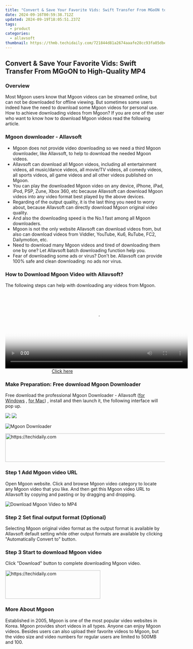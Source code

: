 ```yaml
---
title: "Convert & Save Your Favorite Vids: Swift Transfer From MGoON to High-Quality MP4"
date: 2024-09-16T00:59:38.712Z
updated: 2024-09-19T18:05:51.237Z
tags:
  - product
categories:
  - allavsoft
thumbnail: https://thmb.techidaily.com/721844d81a2674aaafe28cc93fa85dbee744a7d0e151c9e44399471e099cac39.jpg
---
```


## Convert & Save Your Favorite Vids: Swift Transfer From MGoON to High-Quality MP4

### Overview

Most Mgoon users know that Mgoon videos can be streamed online, but can not be downloaded for offline viewing. But sometimes some users indeed have the need to download some Mgoon videos for personal use. How to achieve downloading videos from Mgoon? If you are one of the user who want to know how to download Mgoon videos read the following article.

### Mgoon downloader - Allavsoft

* Mgoon does not provide video downloading so we need a third Mgoon downloader, like Allavsoft, to help to download the needed Mgoon videos.
* Allavsoft can download all Mgoon videos, including all entertainment videos, all music/dance videos, all movie/TV videos, all comedy videos, all sports videos, all game videos and all other videos published on Mgoon.
* You can play the downloaded Mgoon video on any device, iPhone, iPad, iPod, PSP, Zune, Xbox 360, etc because Allavsoft can download Mgoon videos into any video format best played by the above devices.
* Regarding of the output quality, it is the last thing you need to worry about, because Allavsoft can directly download Mgoon original video quality.
* And also the downloading speed is the No.1 fast among all Mgoon downloaders.
* Mgoon is not the only website Allavsoft can download videos from, but also can download videos from Viddler, YouTube, Ku6, RuTube, FC2, Dailymotion, etc.
* Need to download many Mgoon videos and tired of downloading them one by one? Let Allavsoft batch downloading function help you.
* Fear of downloading some ads or virus? Don't be. Allavsoft can provide 100% safe and clean downloading: no ads nor virus.

### How to Download Mgoon Video with Allavsoft?

The following steps can help with downloading any videos from Mgoon.

<!-- affiliate ads begin -->
<span id="1982459">
					<video width="576" height="240" style="cursor:pointer"
           poster="//a.impactradius-go.com/display-clicktoplayimage/1982459.png"
           onclick="if(!this.playClicked){this.play();this.setAttribute('controls',true);this.playClicked=true;}">
	   <source src="//a.impactradius-go.com/display-ad/22993-1982459">
	   <img src="//a.impactradius-go.com/display-clicktoplayimage/1982459.png" style="border: none; height: 100%; width: 100%; object-fit: contain">
	</video>
	<div style="width:360px;text-align:center"><a href="javascript:window.open(decodeURIComponent('https%3A%2F%2Fhomestyler.sjv.io%2Fc%2F5597632%2F1982459%2F22993'), '_blank');void(0);">Click here</a></div>
</span>
<img height="0" width="0" src="https://imp.pxf.io/i/5597632/1982459/22993" style="position:absolute;visibility:hidden;" border="0" />
<!-- affiliate ads end -->

### Make Preparation: Free download Mgoon Downloader

Free download the professional Mgoon Downloader - Allavsoft ([for Windows](https://tools.techidaily.com/allavsoft/products/) , [for Mac](https://tools.techidaily.com/allavsoft/products/)) , install and then launch it, the following interface will pop up.

[![](https://www.allavsoft.com/how-to/../images/how-to/free-download-win.jpg)](https://tools.techidaily.com/allavsoft/products/) [![](https://www.allavsoft.com/how-to/../images/how-to/free-download-mac.jpg)](https://tools.techidaily.com/allavsoft/products/)

![Mgoon Downloader](https://www.allavsoft.com/how-to/../images/allavsoft/screen-shot-600.jpg)

<!-- affiliate ads begin -->
<a href="https://appsumo.8odi.net/c/5597632/2118325/7443" target="_top" id="2118325">
  <img src="//a.impactradius-go.com/display-ad/7443-2118325" border="0" alt="https://techidaily.com" width="728" height="90"/>
</a>
<img height="0" width="0" src="https://appsumo.8odi.net/i/5597632/2118325/7443" style="position:absolute;visibility:hidden;" border="0" />
<!-- affiliate ads end -->

### Step 1 Add Mgoon video URL

Open Mgoon website. Click and browse Mgoon video category to locate any Mgoon video that you like. And then get this Mgoon video URL to Allavsoft by copying and pasting or by dragging and dropping.

![Download Mgoon Video to MP4](https://www.allavsoft.com/how-to/../images/how-to/download-rtmp-video/download-rtmp-video.jpg)

### Step 2 Set final output format (Optional)

Selecting Mgoon original video format as the output format is available by Allavsoft default setting while other output formats are available by clicking "Automatically Convert to" button.

### Step 3 Start to download Mgoon video

Click "Download" button to complete downloading Mgoon video.

<!-- affiliate ads begin -->
<a href="https://sentrypc.7eer.net/c/5597632/398449/3022" target="_top" id="398449">
  <img src="//a.impactradius-go.com/display-ad/3022-398449" border="0" alt="https://techidaily.com" width="300" height="90"/>
</a>
<img height="0" width="0" src="https://sentrypc.7eer.net/i/5597632/398449/3022" style="position:absolute;visibility:hidden;" border="0" />
<!-- affiliate ads end -->

### More About Mgoon

Established in 2005, Mgoon is one of the most popular video websites in Korea. Mgoon provides short videos in all types. Anyone can enjoy Mgoon videos. Besides users can also upload their favorite videos to Mgoon, but the video size and video numbers for regular users are limited to 500MB and 100.

<ins class="adsbygoogle"
     style="display:block"
     data-ad-format="autorelaxed"
     data-ad-client="ca-pub-7571918770474297"
     data-ad-slot="1223367746"></ins>

<ins class="adsbygoogle"
     style="display:block"
     data-ad-client="ca-pub-7571918770474297"
     data-ad-slot="8358498916"
     data-ad-format="auto"
     data-full-width-responsive="true"></ins>
